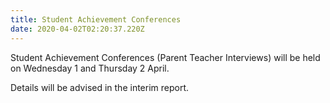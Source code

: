 ```yaml
---
title: Student Achievement Conferences
date: 2020-04-02T02:20:37.220Z
---
```

Student Achievement Conferences (Parent Teacher Interviews) will be held on Wednesday 1 and Thursday 2 April. 
  

Details will be advised in the interim report.
